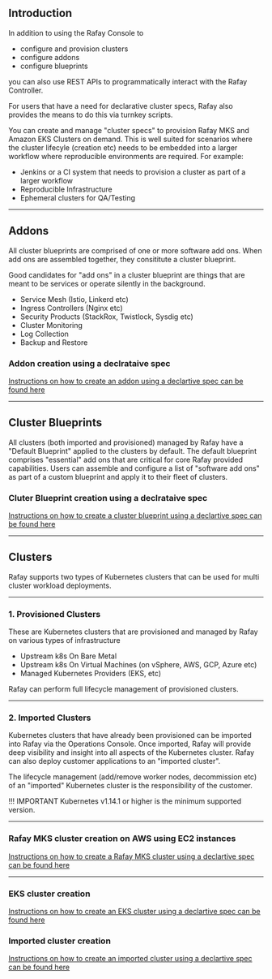 ## Introduction


In addition to using the Rafay Console to
- configure and provision clusters
- configure addons
- configure blueprints

you can also use REST APIs to programmatically interact with the Rafay Controller.

For users that have a need for declarative cluster specs, Rafay also provides the means to do this via turnkey scripts.

You can create and manage "cluster specs" to provision Rafay MKS and Amazon EKS Clusters on demand. This is well suited for scenarios where the cluster lifecyle (creation etc) needs to be embedded into a larger workflow where reproducible environments are required. For example:

- Jenkins or a CI system that needs to provision a cluster as part of a larger workflow
- Reproducible Infrastructure
- Ephemeral clusters for QA/Testing


---
## Addons

All cluster blueprints are comprised of one or more software add ons. When add ons are assembled together, they consititute a cluster blueprint.

Good candidates for "add ons" in a cluster blueprint are things that are meant to be services or operate silently in the background.

- Service Mesh (Istio, Linkerd etc)
- Ingress Controllers (Nginx etc)
- Security Products (StackRox, Twistlock, Sysdig etc)
- Cluster Monitoring
- Log Collection
- Backup and Restore

### Addon creation using a declrataive spec

[ Instructions on how to create an addon using a declartive spec can be found here ](addon/README.md)


---
## Cluster Blueprints

All clusters (both imported and provisioned) managed by Rafay have a "Default Blueprint" applied to the clusters by default. The default blueprint comprises "essential" add ons that are critical for core Rafay provided capabilities.
Users can assemble and configure a list of "software add ons" as part of a custom blueprint and apply it to their fleet of clusters.

### Cluter Blueprint creation using a declrataive spec

[ Instructions on how to create a cluster blueprint using a declartive spec can be found here ](blueprint/README.md)

---
## Clusters

Rafay supports two types of Kubernetes clusters that can be used for multi cluster workload deployments.

---

### 1. Provisioned Clusters

These are Kubernetes clusters that are provisioned and managed by Rafay on various types of infrastructure

- Upstream k8s On Bare Metal
- Upstream k8s On Virtual Machines (on vSphere, AWS, GCP, Azure etc)
- Managed Kubernetes Providers (EKS, etc)

Rafay can perform full lifecycle management of provisioned clusters.

---

### 2. Imported Clusters

Kubernetes clusters that have already been provisioned can be imported into Rafay via the Operations Console. Once imported, Rafay will provide deep visibility and insight into all aspects of the Kubernetes cluster. Rafay can also deploy customer applications to an "imported cluster".

The lifecycle management (add/remove worker nodes, decommission etc) of an "imported" Kubernetes cluster is the responsibility of the customer.

!!! IMPORTANT
    Kubernetes v1.14.1 or higher is the minimum supported version.

---

### Rafay MKS cluster creation on AWS using EC2 instances

[ Instructions on how to create a Rafay MKS cluster using a declartive spec can be found here ](mks/README.md)


---

### EKS cluster creation

[ Instructions on how to create an EKS cluster using a declartive spec can be found here ](eks/README.md)


### Imported cluster creation

[ Instructions on how to create an imported cluster using a declartive spec can be found here ](imported/README.md)

